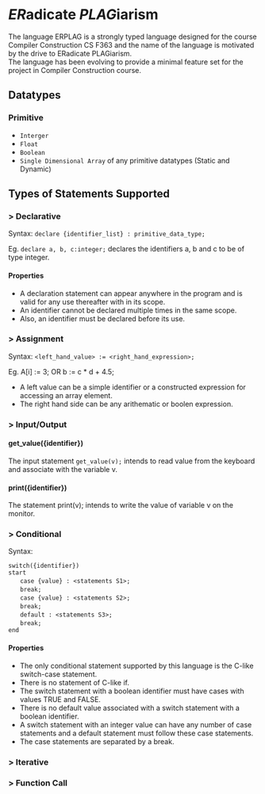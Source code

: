 # *ER*adicate *PLAG*iarism

The language ERPLAG is a strongly typed language designed for the course Compiler Construction CS F363 and the name of the language is motivated by the drive to ERadicate PLAGiarism.
<br />The language has been evolving to provide a minimal feature set for the project in Compiler Construction course.

## Datatypes

### Primitive

- `Interger`
- `Float`
- `Boolean`
- `Single Dimensional Array` of any primitive datatypes (Static and Dynamic)

## Types of Statements Supported

### > Declarative

Syntax: `declare {identifier_list} : primitive_data_type;`

Eg. `declare a, b, c:integer;` declares the identifiers a, b and c to be of type integer.

#### Properties

- A declaration statement can appear anywhere in the program and is valid for any use thereafter with in its scope. 
- An identifier cannot be declared multiple times in the same scope. 
- Also, an identifier must be declared before its use.

### > Assignment

Syntax: `<left_hand_value> := <right_hand_expression>;`

Eg. A[i] := 3; OR b := c * d + 4.5;

- A left value can be a simple identifier or a constructed expression for accessing an array element.
- The right hand side can be any arithematic or boolen expression.

### > Input/Output

#### get_value({identifier})

The input statement `get_value(v);` intends to read value from the keyboard and associate with the variable v. 

#### print({identifier})

The statement print(v); intends to write the value of variable v on the monitor.

### > Conditional

Syntax: 

`switch({identifier})`<br />
`start`<br />
&nbsp;&nbsp;&nbsp;&nbsp;&nbsp;&nbsp;`case {value} : <statements S1>;`<br />
&nbsp;&nbsp;&nbsp;&nbsp;&nbsp;&nbsp;`break;`<br />
&nbsp;&nbsp;&nbsp;&nbsp;&nbsp;&nbsp;`case {value} : <statements S2>;`<br />
&nbsp;&nbsp;&nbsp;&nbsp;&nbsp;&nbsp;`break;`<br />
&nbsp;&nbsp;&nbsp;&nbsp;&nbsp;&nbsp;`default : <statements S3>;`<br />
&nbsp;&nbsp;&nbsp;&nbsp;&nbsp;&nbsp;`break;`<br />
`end`

#### Properties

- The only conditional statement supported by this language is the C-like switch-case statement. 
- There is no statement of C-like if.
- The switch statement with a boolean identifier must have cases with values TRUE and FALSE. 
- There is no default value associated with a switch statement with a boolean identifier. 
- A switch statement with an integer value can have any number of case statements and a default statement must follow these case statements. 
- The case statements are separated by a break.

### > Iterative



### > Function Call


